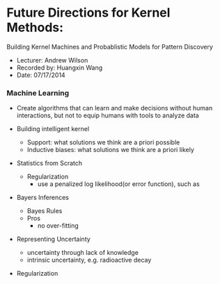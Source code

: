 Future Directions for Kernel Methods:
=====================================
Building Kernel Machines and Probablistic Models for Pattern Discovery

* Lecturer: Andrew Wilson
* Recorded by: Huangxin Wang
* Date: 07/17/2014

### Machine Learning
- Create algorithms that can learn and make decisions without human interactions, but not to equip humans with tools to analyze data

- Building intelligent kernel
	- Support: what solutions we think are a priori possible
	- Inductive biases: what solutions we think are a priori likely

- Statistics from Scratch
	- Regularization
		- use a penalized log likelihood(or error function), such as 
- Bayers Inferences
	- Bayes Rules
	- Pros
		- no over-fitting
- Representing Uncertainty
	- uncertainty through lack of knowledge
	- intrinsic uncertainty, e.g. radioactive decay
- Regularization

